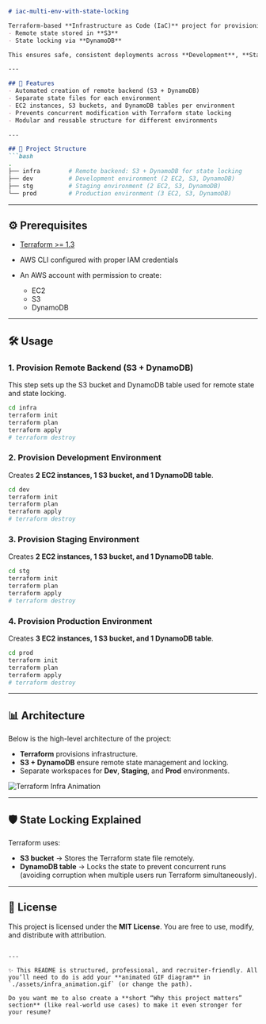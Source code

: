 ````markdown
# iac-multi-env-with-state-locking

Terraform-based **Infrastructure as Code (IaC)** project for provisioning **multi-environment AWS infrastructure** with:
- Remote state stored in **S3**
- State locking via **DynamoDB**

This ensures safe, consistent deployments across **Development**, **Staging**, and **Production** environments.

---

## 🚀 Features
- Automated creation of remote backend (S3 + DynamoDB)
- Separate state files for each environment
- EC2 instances, S3 buckets, and DynamoDB tables per environment
- Prevents concurrent modification with Terraform state locking
- Modular and reusable structure for different environments

---

## 📂 Project Structure
```bash
.
├── infra        # Remote backend: S3 + DynamoDB for state locking
├── dev          # Development environment (2 EC2, S3, DynamoDB)
├── stg          # Staging environment (2 EC2, S3, DynamoDB)
└── prod         # Production environment (3 EC2, S3, DynamoDB)
````

---

## ⚙️ Prerequisites

* [Terraform >= 1.3](https://www.terraform.io/downloads)
* AWS CLI configured with proper IAM credentials
* An AWS account with permission to create:

  * EC2
  * S3
  * DynamoDB

---

## 🛠️ Usage

### 1. Provision Remote Backend (S3 + DynamoDB)

This step sets up the S3 bucket and DynamoDB table used for remote state and state locking.

```bash
cd infra
terraform init
terraform plan
terraform apply
# terraform destroy
```

### 2. Provision Development Environment

Creates **2 EC2 instances, 1 S3 bucket, and 1 DynamoDB table**.

```bash
cd dev
terraform init
terraform plan
terraform apply
# terraform destroy
```

### 3. Provision Staging Environment

Creates **2 EC2 instances, 1 S3 bucket, and 1 DynamoDB table**.

```bash
cd stg
terraform init
terraform plan
terraform apply
# terraform destroy
```

### 4. Provision Production Environment

Creates **3 EC2 instances, 1 S3 bucket, and 1 DynamoDB table**.

```bash
cd prod
terraform init
terraform plan
terraform apply
# terraform destroy
```

---

## 📊 Architecture

Below is the high-level architecture of the project:

* **Terraform** provisions infrastructure.
* **S3 + DynamoDB** ensure remote state management and locking.
* Separate workspaces for **Dev**, **Staging**, and **Prod** environments.

![Terraform Infra Animation](./assets/infra_animation.gif)

---

## 🛡️ State Locking Explained

Terraform uses:

* **S3 bucket** → Stores the Terraform state file remotely.
* **DynamoDB table** → Locks the state to prevent concurrent runs (avoiding corruption when multiple users run Terraform simultaneously).

---

## 📜 License

This project is licensed under the **MIT License**. You are free to use, modify, and distribute with attribution.

```

---

✨ This README is structured, professional, and recruiter-friendly. All you’ll need to do is add your **animated GIF diagram** in `./assets/infra_animation.gif` (or change the path).  

Do you want me to also create a **short “Why this project matters” section** (like real-world use cases) to make it even stronger for your resume?
```

